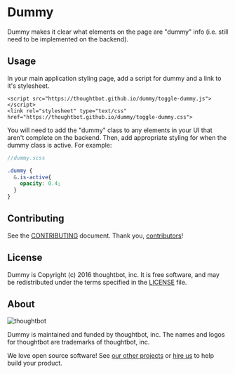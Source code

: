# Dummy

Dummy makes it clear what elements on the page are "dummy" info (i.e.
still need to be implemented on the backend).

## Usage

In your main application styling page, add a script for dummy and a link
to it's stylesheet.

```
<script src="https://thoughtbot.github.io/dummy/toggle-dummy.js">
</script>
<link rel="stylesheet" type="text/css"
href="https://thoughtbot.github.io/dummy/toggle-dummy.css">
```

You will need to add the "dummy" class to any elements in your UI that
aren't complete on the backend. Then, add appropriate styling for when the dummy
class is active. For example:

```scss
//dummy.scss

.dummy {
  &.is-active{
    opacity: 0.4;
  }
}
```
## Contributing

See the [CONTRIBUTING] document.
Thank you, [contributors]!

  [CONTRIBUTING]: CONTRIBUTING.md
  [contributors]: https://github.com/thoughtbot/$(REPO_NAME)/graphs/contributors

## License

Dummy is Copyright (c) 2016 thoughtbot, inc.
It is free software, and may be redistributed
under the terms specified in the [LICENSE] file.

  [LICENSE]: /LICENSE

## About

![thoughtbot](https://thoughtbot.com/logo.png)

Dummy is maintained and funded by thoughtbot, inc.
The names and logos for thoughtbot are trademarks of thoughtbot, inc.

We love open source software!
See [our other projects][community]
or [hire us][hire] to help build your product.

  [community]: https://thoughtbot.com/community?utm_source=github
  [hire]: https://thoughtbot.com/hire-us?utm_source=github
